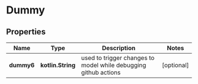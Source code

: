
# Dummy

## Properties
Name | Type | Description | Notes
------------ | ------------- | ------------- | -------------
**dummy6** | **kotlin.String** | used to trigger changes to model while debugging github actions |  [optional]



